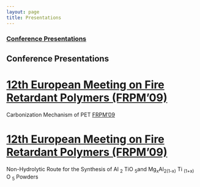 ```yaml
---
layout: page
title: Presentations
---
```


###  [Conference Presentations](#conference-presentations) 

## Conference Presentations

# [12th European Meeting on Fire Retardant Polymers (FRPM’09)](https://www.flameretardants-online.com/news/archive?showid=17880)

Carbonization Mechanism of PET [FRPM’09](/pdf/Sebastianelli_Poster_FRPM09.pdf)

# [12th European Meeting on Fire Retardant Polymers (FRPM’09)](https://www.flameretardants-online.com/news/archive?showid=17880)

Non-Hydrolytic Route for the Synthesis of Al <sub>2</sub> TiO <sub>5</sub>and Mg<sub>x</sub>Al<sub>2(1-x)</sub> Ti <sub>(1+x)</sub> O <sub>5</sub> Powders 
